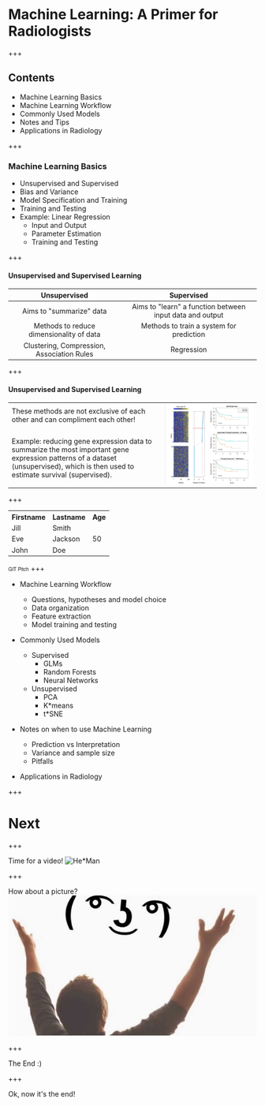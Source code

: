 # Machine Learning: A Primer for Radiologists

+++
## Contents

* Machine Learning Basics
* Machine Learning Workflow
* Commonly Used Models
* Notes and Tips
* Applications in Radiology

+++
### Machine Learning Basics
* Unsupervised and Supervised
* Bias and Variance
* Model Specification and Training
* Training and Testing
* Example: Linear Regression
  * Input and Output
  * Parameter Estimation
  * Training and Testing

+++
#### Unsupervised and Supervised Learning

| Unsupervised | Supervised |
| :-------------: | :-------------:|
| Aims to "summarize" data  | Aims to "learn" a function between input data and output |
| Methods to reduce dimensionality of data | Methods to train a system for prediction |
| Clustering, Compression, Association Rules | Regression |
+++
#### Unsupervised and Supervised Learning
<table style="width:100%">
  <tr>
    <td>These methods are not exclusive of each other and can compliment each other!</td>
    <td rowspan="2"><img src="assets/images/gene_expression_regression.jpg" alt='gene_express'/></td>
  </tr>
  <tr>
    <td>Example: reducing gene expression data to summarize the most important gene expression patterns of a dataset (unsupervised), which is then used to estimate survival (supervised).</td>
  </tr>
</table>
+++

<table>
  <tr>
    <th>Firstname</th>
    <th>Lastname</th>
    <th>Age</th>
  </tr>
  <tr>
    <td>Jill</td>
    <td>Smith</td>
    <td rowspan="3">50</td>
  </tr>
  <tr class="fragment">
    <td>Eve</td>
    <td>Jackson</td>
  </tr>
  <tr class="fragment">
    <td>John</td>
    <td>Doe</td>
  </tr>
</table>

<span style="font-family: Helvetica Neue;"><font size="1">GIT Pitch</font></span>
+++
* Machine Learning Workflow
  * Questions, hypotheses and model choice
  * Data organization
  * Feature extraction
  * Model training and testing

* Commonly Used Models
  * Supervised
    * GLMs
    * Random Forests
    * Neural Networks
  * Unsupervised
    * PCA
    * K*means
    * t*SNE

* Notes on when to use Machine Learning
  * Prediction vs Interpretation
  * Variance and sample size
  * Pitfalls

* Applications in Radiology


+++

# Next

+++

Time for a video!
![He*Man](https://www.youtube.com/embed/32FB*gYr49Y)

+++

How about a picture?
![Image](assets/images/lenny.png)

+++

The End :)


+++

Ok, now it's the end!
